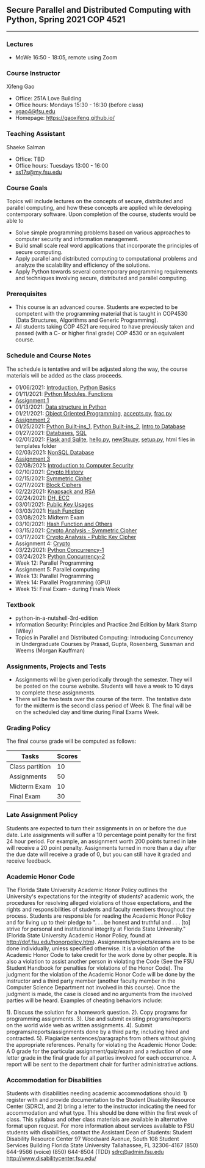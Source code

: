 ## Secure Parallel and Distributed Computing with Python, Spring 2021 COP 4521
-------------------------------------------------
### Lectures
- MoWe 16:50 - 18:05, remote using Zoom 
### Course Instructor
Xifeng Gao
- Office: 251A Love Building
- Office hours: Mondays 15:30 - 16:30 (before class)
- xgao4@fsu.edu
- Homepage: https://gaoxifeng.github.io/
### Teaching Assistant
Shaeke Salman
- Office: TBD
- Office hours: Tuesdays 13:00 - 16:00
- ss17s@my.fsu.edu

### Course Goals

Topics will include lectures on the concepts of secure, distributed and parallel computing, and how these concepts are applied while developing contemporary software. Upon completion of the course, students would be able to
- Solve simple programming problems based on various approaches to computer security and information management.
- Build small scale real word applications that incorporate the principles of secure computing.
- Apply parallel and distributed computing to computational problems and analyze the scalability and efficiency of the solutions. 
- Apply Python towards several contemporary programming requirements and techniques involving secure, distributed and parallel computing.
 

### Prerequisites
- This course is an advanced course. Students are expected to be competent with the programming material that is taught in COP4530 (Data Structures, Algorithms and Generic Programming).
- All students taking COP 4521 are required to have previously taken and passed (with a C- or higher final grade) COP 4530  or an equivalent course.

### Schedule and Course Notes 
The schedule is tentative and will be adjusted along the way, the course materials will be added as the class proceeds.
- 01/06/2021: [Introduction, Python Basics](https://github.com/FSU-ComputerGraphics/COP-4521-Secure-Parallel-and-Distributed-Computing-with-Python/blob/main/1.%20Introduction.pdf)
- 01/11/2021: [Python Modules, Functions](https://github.com/FSU-ComputerGraphics/COP-4521-Secure-Parallel-and-Distributed-Computing-with-Python/blob/main/2.Modules.pdf)
- [Assignment 1](https://github.com/FSU-ComputerGraphics/COP-4521-Secure-Parallel-and-Distributed-Computing-with-Python/blob/main/homework1.pdf)
- 01/13/2021: [Data structure in Python](https://github.com/FSU-ComputerGraphics/COP-4521-Secure-Parallel-and-Distributed-Computing-with-Python/blob/main/3.DataStructures.pdf)
- 01/21/2021: [Object Oriented Programming](https://github.com/FSU-ComputerGraphics/COP-4521-Secure-Parallel-and-Distributed-Computing-with-Python/blob/main/4.OOPConcepts.pdf), [accepts.py](https://github.com/FSU-ComputerGraphics/COP-4521-Secure-Parallel-and-Distributed-Computing-with-Python/blob/main/accepts.py), [frac.py](https://github.com/FSU-ComputerGraphics/COP-4521-Secure-Parallel-and-Distributed-Computing-with-Python/blob/main/frac.py)
- [Assignment 2](https://github.com/FSU-ComputerGraphics/COP-4521-Secure-Parallel-and-Distributed-Computing-with-Python/blob/main/homework2.pdf)
- 01/25/2021: [Python Built-ins_1](https://github.com/FSU-ComputerGraphics/COP-4521-Secure-Parallel-and-Distributed-Computing-with-Python/blob/main/5.Python-Builtins1.pdf), [Python Built-ins_2](https://github.com/FSU-ComputerGraphics/COP-4521-Secure-Parallel-and-Distributed-Computing-with-Python/blob/main/5.Python-Builtins2.pdf), [Intro to Database](https://github.com/FSU-ComputerGraphics/COP-4521-Secure-Parallel-and-Distributed-Computing-with-Python/blob/main/6.Databases.pdf)
- 01/27/2021: [Databases](https://github.com/FSU-ComputerGraphics/COP-4521-Secure-Parallel-and-Distributed-Computing-with-Python/blob/main/7.relational_dataset-sql.pdf), [SQL](https://github.com/FSU-ComputerGraphics/COP-4521-Secure-Parallel-and-Distributed-Computing-with-Python/blob/main/SQLReference.pdf)
- 02/01/2021: [Flask and Sqlite](https://github.com/FSU-ComputerGraphics/COP-4521-Secure-Parallel-and-Distributed-Computing-with-Python/blob/main/8.Flask_sqlite.pdf), [hello.py](https://github.com/FSU-ComputerGraphics/COP-4521-Secure-Parallel-and-Distributed-Computing-with-Python/blob/main/hello.py), [newStu.py](https://github.com/FSU-ComputerGraphics/COP-4521-Secure-Parallel-and-Distributed-Computing-with-Python/blob/main/newStu.py), [setup.py](https://github.com/FSU-ComputerGraphics/COP-4521-Secure-Parallel-and-Distributed-Computing-with-Python/blob/main/setup.py), html files in templates folder
- 02/03/2021: [NonSQL Database](https://github.com/FSU-ComputerGraphics/COP-4521-Secure-Parallel-and-Distributed-Computing-with-Python/blob/main/9.NonSQLDB.pdf)
- [Assignment 3](https://github.com/FSU-ComputerGraphics/COP-4521-Secure-Parallel-and-Distributed-Computing-with-Python/blob/main/homework3.pdf)
- 02/08/2021: [Introduction to Computer Security](https://github.com/FSU-ComputerGraphics/COP-4521-Secure-Parallel-and-Distributed-Computing-with-Python/blob/main/10.Intro-Security.pdf)
- 02/10/2021: [Crypto History](https://github.com/FSU-ComputerGraphics/COP-4521-Secure-Parallel-and-Distributed-Computing-with-Python/blob/main/11.Crypto-History.pdf)
- 02/15/2021: [Symmetric Cipher](https://github.com/FSU-ComputerGraphics/COP-4521-Secure-Parallel-and-Distributed-Computing-with-Python/blob/main/12.symmetric-key-stream0cipher.pdf)
- 02/17/2021: [Block Ciphers](https://github.com/FSU-ComputerGraphics/COP-4521-Secure-Parallel-and-Distributed-Computing-with-Python/blob/main/13.Other-block-ciphers.pdf)
- 02/22/2021: [Knapsack and RSA](https://github.com/FSU-ComputerGraphics/COP-4521-Secure-Parallel-and-Distributed-Computing-with-Python/blob/main/14.public-cryptography.pdf)
- 02/24/2021: [DH, ECC](https://github.com/FSU-ComputerGraphics/COP-4521-Secure-Parallel-and-Distributed-Computing-with-Python/blob/main/15.ECC.pdf)
- 03/01/2021: [Public Key Usages](https://github.com/FSU-ComputerGraphics/COP-4521-Secure-Parallel-and-Distributed-Computing-with-Python/blob/main/16.Public-Key-Usages.pdf)
- 03/03/2021: [Hash Function](https://github.com/FSU-ComputerGraphics/COP-4521-Secure-Parallel-and-Distributed-Computing-with-Python/blob/main/17.Hash-function.pdf)
- 03/08/2021: Midterm Exam
- 03/10/2021: [Hash Function and Others](https://github.com/FSU-ComputerGraphics/COP-4521-Secure-Parallel-and-Distributed-Computing-with-Python/blob/main/18.Hash-function-and-others.pdf) 
- 03/15/2021: [Crypto Analysis - Symmetric Cipher](https://github.com/FSU-ComputerGraphics/COP-4521-Secure-Parallel-and-Distributed-Computing-with-Python/blob/main/19.crypto-analysis1.pdf)
- 03/17/2021: [Crypto Analysis - Public Key Cipher](https://github.com/FSU-ComputerGraphics/COP-4521-Secure-Parallel-and-Distributed-Computing-with-Python/blob/main/20.crypto-analysis2.pdf)
- Assignment 4: [Crypto](https://github.com/FSU-ComputerGraphics/COP-4521-Secure-Parallel-and-Distributed-Computing-with-Python/blob/main/Homework4.pdf)
- 03/22/2021: [Python Concurrency-1](https://github.com/FSU-ComputerGraphics/COP-4521-Secure-Parallel-and-Distributed-Computing-with-Python/blob/main/Python-parallel1.pdf)
- 03/24/2021: [Python Concurrency-2](https://github.com/FSU-ComputerGraphics/COP-4521-Secure-Parallel-and-Distributed-Computing-with-Python/blob/main/Python-parallel2.pdf)
- Week 12: Parallel Programming
- Assignment 5: Parallel computing
- Week 13: Parallel Programming
- Week 14: Parallel Programming (GPU)
- Week 15: Final Exam - during Finals Week

### Textbook
- python-in-a-nutshell-3rd-edition
- Information Security: Principles and Practice 2nd Edition by Mark Stamp (Wiley)
- Topics in Parallel and Distributed Computing: Introducing Concurrency in Undergraduate Courses by Prasad, Gupta, Rosenberg, Sussman and Weems (Morgan Kauffman)

### Assignments, Projects and Tests
- Assignments will be given periodically through the semester. They will be posted on the course website. Students will have a week to 10 days to complete these assignments. 
- There will be two tests over the course of the term. The tentative date for the midterm is the second class period of Week 8. The final will be on the scheduled day and time during Final Exams Week.

### Grading Policy
The final course grade will be computed as follows:


|Tasks| Scores|
|---| ---|
|Class partition| 10 |
|Assignments| 50 |
|Midterm Exam| 10 |
|Final Exam|30|

### Late Assignment Policy
Students are expected to turn their assignments in on or before the due date. Late assignments will suffer a 10 percentage point penalty for the first 24 hour period. For example, an assignment worth 200 points turned in late will receive a 20 point penalty. Assignments turned in more than a day after the due date will receive a grade of 0, but you can still have it graded and receive feedback.

### Academic Honor Code
The Florida State University Academic Honor Policy outlines the University's expectations for the integrity of students? academic work, the procedures for resolving alleged violations of those expectations, and the rights and responsibilities of students and faculty members throughout the process.  Students are responsible for reading the Academic Honor Policy and for living up to their pledge to ". . . be honest and truthful and . . . [to] strive for personal and institutional integrity at Florida  State University." (Florida State University Academic Honor Policy, found at http://dof.fsu.edu/honorpolicy.htm). Assignments/projects/exams are to be done individually, unless specified otherwise. It is a violation of the Academic Honor Code to take credit for the work done by other people. It is also a violation to assist another person in violating the Code (See the FSU Student Handbook for penalties for violations of the Honor Code). The judgment for the violation of the Academic Honor Code will be done by the instructor and a third party member (another faculty member in the Computer Science Department not involved in this course). Once the judgment is made, the case is closed and no arguments from the involved parties will be heard. Examples of cheating behaviors include:

1). Discuss the solution for a homework question.
2). Copy programs for programming assignments.
3). Use and submit existing programs/reports on the world wide web as written assignments.
4). Submit programs/reports/assignments done by a third party, including hired and contracted.
5). Plagiarize sentences/paragraphs from others without giving the appropriate references.
Penalty for violating the Academic Honor Code: A 0 grade for the particular assignment/quiz/exam and a reduction of one letter grade in the final grade for all parties involved for each occurrence. A report will be sent to the department chair for further administrative actions. 
### Accommodation for Disabilities
Students with disabilities needing academic accommodations should: 1) register with and provide documentation to the Student Disability Resource Center (SDRC), and 2) bring a letter to the instructor indicating the need for accommodation and what type. This should be done within the first week of class. This syllabus and other class materials are available in alternative format upon request. For more information about services available to FSU students with disabilities, contact the Assistant Dean of Students:
Student Disability Resource Center
97 Woodward Avenue, South
108 Student Services Building
Florida State University
Tallahassee, FL 32306-4167
(850) 644-9566 (voice)
(850) 644-8504 (TDD)
sdrc@admin.fsu.edu
http://www.disabilitycenter.fsu.edu/
